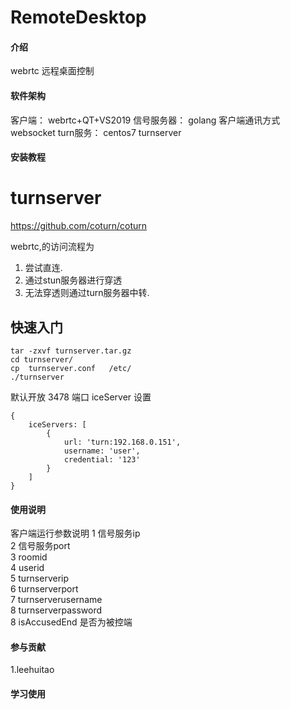 # RemoteDesktop

#### 介绍
webrtc  远程桌面控制

#### 软件架构
客户端：     webrtc+QT+VS2019
信号服务器： golang  客户端通讯方式 websocket
turn服务：  centos7 turnserver


#### 安装教程
# turnserver 
https://github.com/coturn/coturn

webrtc,的访问流程为

1. 尝试直连.
2. 通过stun服务器进行穿透
3. 无法穿透则通过turn服务器中转.


## 快速入门
```
tar -zxvf turnserver.tar.gz
cd turnserver/
cp  turnserver.conf   /etc/
./turnserver
```

默认开放 3478 端口
iceServer 设置
```
{
    iceServers: [
        {
            url: 'turn:192.168.0.151',
            username: 'user',
            credential: '123'
        }
    ]
}
```




#### 使用说明

客户端运行参数说明
1 信号服务ip                
2 信号服务port              
3 roomid                
4 userid                
5 turnserverip          
6 turnserverport        
7 turnserverusername    
8 turnserverpassword    
8 isAccusedEnd  是否为被控端  

#### 参与贡献

1.leehuitao


#### 学习使用

